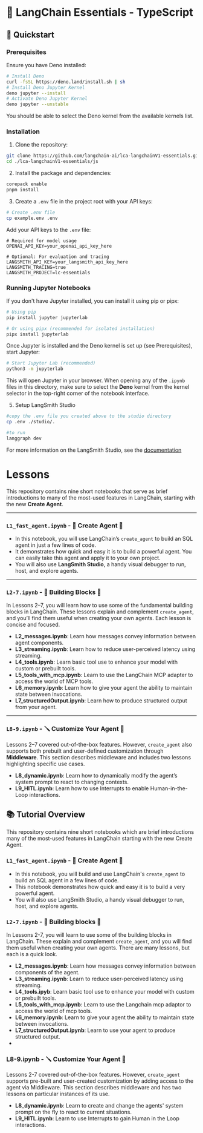 # 🔗 LangChain Essentials - TypeScript

## 🚀 Quickstart

### Prerequisites

Ensure you have Deno installed:

```bash
# Install Deno
curl -fsSL https://deno.land/install.sh | sh
# Install Deno Jupyter Kernel
deno jupyter --install
# Activate Deno Jupyter Kernel
deno jupyter --unstable
```

You should be able to select the Deno kernel from the available kernels list.

### Installation

1. Clone the repository:

```bash
git clone https://github.com/langchain-ai/lca-langchainV1-essentials.git
cd ./lca-langchainV1-essentials/js
```

2. Install the package and dependencies:

```bash
corepack enable
pnpm install
```

3. Create a `.env` file in the project root with your API keys:

```bash
# Create .env file
cp example.env .env
```

Add your API keys to the `.env` file:

```env
# Required for model usage
OPENAI_API_KEY=your_openai_api_key_here

# Optional: For evaluation and tracing
LANGSMITH_API_KEY=your_langsmith_api_key_here
LANGSMITH_TRACING=true
LANGSMITH_PROJECT=lc-essentials
```

### Running Jupyter Notebooks

If you don't have Jupyter installed, you can install it using pip or pipx:

```bash
# Using pip
pip install jupyter jupyterlab

# Or using pipx (recommended for isolated installation)
pipx install jupyterlab
```

Once Jupyter is installed and the Deno kernel is set up (see Prerequisites), start Jupyter:

```bash
# Start Jupyter Lab (recommended)
python3 -m jupyterlab
```

This will open Jupyter in your browser. When opening any of the `.ipynb` files in this directory, make sure to select the **Deno** kernel from the kernel selector in the top-right corner of the notebook interface.


5. Setup LangSmith Studio

```bash
#copy the .env file you created above to the studio directory
cp .env ./studio/.

#to run
langgraph dev
```
For more information on the LangSmith Studio, see the [documentation](https://docs.langchain.com/oss/python/langchain/studio)

# Lessons
This repository contains nine short notebooks that serve as brief introductions to many of the most-used features in LangChain, starting with the new **Create Agent**.

---

### `L1_fast_agent.ipynb` - 🤖 Create Agent 🤖
- In this notebook, you will use LangChain’s `create_agent` to build an SQL agent in just a few lines of code.  
- It demonstrates how quick and easy it is to build a powerful agent. You can easily take this agent and apply it to your own project. 
- You will also use **LangSmith Studio**, a handy visual debugger to run, host, and explore agents.

---

### `L2-7.ipynb` - 🧱 Building Blocks 🧱
In Lessons 2–7, you will learn how to use some of the fundamental building blocks in LangChain. These lessons explain and complement `create_agent`, and you’ll find them useful when creating your own agents. Each lesson is concise and focused.

- **L2_messages.ipynb**: Learn how messages convey information between agent components.  
- **L3_streaming.ipynb**: Learn how to reduce user-perceived latency using streaming.  
- **L4_tools.ipynb**: Learn basic tool use to enhance your model with custom or prebuilt tools.  
- **L5_tools_with_mcp.ipynb**: Learn to use the LangChain MCP adapter to access the world of MCP tools.  
- **L6_memory.ipynb**: Learn how to give your agent the ability to maintain state between invocations.  
- **L7_structuredOutput.ipynb**: Learn how to produce structured output from your agent.  

---

### `L8-9.ipynb` - 🪛 Customize Your Agent 🤖
Lessons 2–7 covered out-of-the-box features. However, `create_agent` also supports both prebuilt and user-defined customization through **Middleware**. This section describes middleware and includes two lessons highlighting specific use cases.

- **L8_dynamic.ipynb**: Learn how to dynamically modify the agent’s system prompt to react to changing contexts.  
- **L9_HITL.ipynb**: Learn how to use Interrupts to enable Human-in-the-Loop interactions.





## 📚 Tutorial Overview

This repository contains nine short notebooks which are brief introductions many of the most-used features in LangChain starting with the new Create Agent.

### `L1_fast_agent.ipynb` - 🤖 Create Agent 🤖
- In this notebook, you will build and use LangChain's `create_agent` to build an SQL agent in a few lines of code.
- This notebook demonstrates how quick and easy it is to build a very powerful agent.
- You will also use LangSmith Studio, a handy visual debugger to run, host, and explore agents.


### `L2-7.ipynb` - 🧱 Building blocks 🧱
In Lessons 2-7, you will learn to use some of the building blocks in LangChain. These explain and complement `create_agent`, and you will find them useful when creating your own agents. There are many lessons, but each is a quick look.

 - **L2_messages.ipynb**: Learn how messages convey information between components of the agent.
 - **L3_streaming.ipynb**: Learn to reduce user-perceived latency using streaming.
 - **L4_tools.ipyb**: Learn basic tool use to enhance your model with custom or prebuilt tools.
 - **L5_tools_with_mcp.ipynb**: Learn to use the Langchain mcp adaptor to access the world of mcp tools.
 - **L6_memory.ipynb**: Learn to give your agent the ability to maintain state between invocations.
 - **L7_structuredOutput.ipynb**: Learn to use your agent to produce structured output.
 - 
### L8-9.ipynb - 🪛 Customize Your Agent 🤖
Lessons 2-7 covered out-of-the-box features. However, `create_agent` supports pre-built and user-created customization by adding access to the agent via Middleware. This section describes middleware and has two lessons on particular instances of its use.

- **L8_dynamic.ipynb**: Learn to create and change the agents' system prompt on the fly to react to current situations.
- **L9_HITL.ipynb**: Learn to use Interrupts to gain Human in the Loop interactions.
